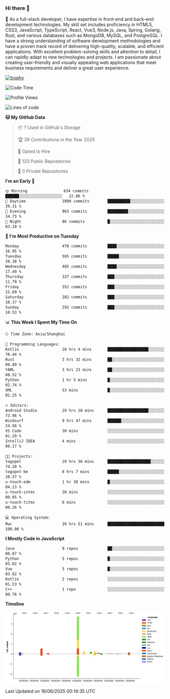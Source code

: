 ### Hi there 👋

🌱 As a full-stack developer, I have expertise in front-end and back-end development technologies. My skill set includes proficiency in HTML5, CSS3, JavaScript, TypeScript, React, Vue3, Node.js, Java, Spring, Golang, Rust, and various databases such as MongoDB, MySQL, and PostgreSQL. I have a strong understanding of software development methodologies and have a proven track record of delivering high-quality, scalable, and efficient applications. With excellent problem-solving skills and attention to detail, I can rapidly adapt to new technologies and projects. I am passionate about creating user-friendly and visually appealing web applications that meet business requirements and deliver a great user experience.

[![trophy](https://github-profile-trophy.vercel.app/?username=elton&rank=SECRET,SSS,SS,S,AAA,AA,A&theme=onedark&no-frame=true&margin-w=10)](https://github.com/ryo-ma/github-profile-trophy)

<!--START_SECTION:waka-->
![Code Time](http://img.shields.io/badge/Code%20Time-1%2C740%20hrs%201%20min-blue)

![Profile Views](http://img.shields.io/badge/Profile%20Views-0-blue)

![Lines of code](https://img.shields.io/badge/From%20Hello%20World%20I%27ve%20Written-5.7%20million%20lines%20of%20code-blue)

**🐱 My GitHub Data** 

> 📦 ? Used in GitHub's Storage 
 > 
> 🏆 39 Contributions in the Year 2025
 > 
> 💼 Opted to Hire
 > 
> 📜 133 Public Repositories 
 > 
> 🔑 0 Private Repositories 
 > 
**I'm an Early 🐤** 

```text
🌞 Morning                634 commits         ██████░░░░░░░░░░░░░░░░░░░   22.86 % 
🌆 Daytime                1090 commits        ██████████░░░░░░░░░░░░░░░   39.31 % 
🌃 Evening                963 commits         █████████░░░░░░░░░░░░░░░░   34.73 % 
🌙 Night                  86 commits          █░░░░░░░░░░░░░░░░░░░░░░░░   03.10 % 
```
📅 **I'm Most Productive on Tuesday** 

```text
Monday                   470 commits         ████░░░░░░░░░░░░░░░░░░░░░   16.95 % 
Tuesday                  565 commits         █████░░░░░░░░░░░░░░░░░░░░   20.38 % 
Wednesday                485 commits         ████░░░░░░░░░░░░░░░░░░░░░   17.49 % 
Thursday                 327 commits         ███░░░░░░░░░░░░░░░░░░░░░░   11.79 % 
Friday                   352 commits         ███░░░░░░░░░░░░░░░░░░░░░░   12.69 % 
Saturday                 282 commits         ███░░░░░░░░░░░░░░░░░░░░░░   10.17 % 
Sunday                   292 commits         ███░░░░░░░░░░░░░░░░░░░░░░   10.53 % 
```


📊 **This Week I Spent My Time On** 

```text
🕑︎ Time Zone: Asia/Shanghai

💬 Programming Languages: 
Kotlin                   28 hrs 4 mins       ██████████████████░░░░░░░   70.44 % 
Rust                     3 hrs 32 mins       ██░░░░░░░░░░░░░░░░░░░░░░░   08.89 % 
YAML                     3 hrs 23 mins       ██░░░░░░░░░░░░░░░░░░░░░░░   08.52 % 
Python                   1 hr 5 mins         █░░░░░░░░░░░░░░░░░░░░░░░░   02.74 % 
XML                      53 mins             █░░░░░░░░░░░░░░░░░░░░░░░░   02.25 % 

🔥 Editors: 
Android Studio           29 hrs 28 mins      ██████████████████░░░░░░░   73.96 % 
Windsurf                 9 hrs 47 mins       ██████░░░░░░░░░░░░░░░░░░░   24.58 % 
VS Code                  30 mins             ░░░░░░░░░░░░░░░░░░░░░░░░░   01.29 % 
IntelliJ IDEA            4 mins              ░░░░░░░░░░░░░░░░░░░░░░░░░   00.17 % 

🐱‍💻 Projects: 
togopet                  29 hrs 36 mins      ███████████████████░░░░░░   74.28 % 
togopet-be               8 hrs 7 mins        █████░░░░░░░░░░░░░░░░░░░░   20.37 % 
u-touch-edm              1 hr 38 mins        █░░░░░░░░░░░░░░░░░░░░░░░░   04.13 % 
u-touch-sstms            20 mins             ░░░░░░░░░░░░░░░░░░░░░░░░░   00.85 % 
u-touch-titms            6 mins              ░░░░░░░░░░░░░░░░░░░░░░░░░   00.26 % 

💻 Operating System: 
Mac                      39 hrs 51 mins      █████████████████████████   100.00 % 
```

**I Mostly Code in JavaScript** 

```text
Java                     9 repos             ██░░░░░░░░░░░░░░░░░░░░░░░   06.87 % 
Python                   5 repos             █░░░░░░░░░░░░░░░░░░░░░░░░   03.82 % 
Vue                      5 repos             █░░░░░░░░░░░░░░░░░░░░░░░░   03.82 % 
Kotlin                   2 repos             ░░░░░░░░░░░░░░░░░░░░░░░░░   01.53 % 
C++                      1 repo              ░░░░░░░░░░░░░░░░░░░░░░░░░   00.76 % 
```



**Timeline**

![Lines of Code chart](https://raw.githubusercontent.com/elton/elton/main/assets/bar_graph.png)


 Last Updated on 18/06/2025 00:14:35 UTC
<!--END_SECTION:waka-->

<!--
**elton/elton** is a ✨ _special_ ✨ repository because its `README.md` (this file) appears on your GitHub profile.

Here are some ideas to get you started:

- 🔭 I’m currently working on ...
- 🌱 I’m currently learning ...
- 👯 I’m looking to collaborate on ...
- 🤔 I’m looking for help with ...
- 💬 Ask me about ...
- 📫 How to reach me: ...
- 😄 Pronouns: ...
- ⚡ Fun fact: ...
-->
